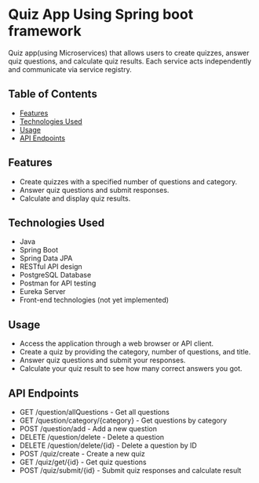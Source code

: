# Quiz App Using Spring boot framework
Quiz app(using Microservices) that allows users to create quizzes, answer quiz questions, and calculate quiz results.
Each service acts independently and communicate via service registry.

## Table of Contents

- [Features](#features)
- [Technologies Used](#technologies-used)
- [Usage](#usage)
- [API Endpoints](#api-endpoints)


## Features

- Create quizzes with a specified number of questions and category.
- Answer quiz questions and submit responses.
- Calculate and display quiz results.

## Technologies Used

- Java
- Spring Boot
- Spring Data JPA
- RESTful API design
- PostgreSQL Database
- Postman for API testing
- Eureka Server
- Front-end technologies (not yet implemented)
  
## Usage
- Access the application through a web browser or API client.
- Create a quiz by providing the category, number of questions, and title.
- Answer quiz questions and submit your responses.
- Calculate your quiz result to see how many correct answers you got.

## API Endpoints
- GET /question/allQuestions - Get all questions
- GET /question/category/{category} - Get questions by category
- POST /question/add - Add a new question
- DELETE /question/delete - Delete a question
- DELETE /question/delete/{id} - Delete a question by ID
- POST /quiz/create - Create a new quiz
- GET /quiz/get/{id} - Get quiz questions
- POST /quiz/submit/{id} - Submit quiz responses and calculate result

